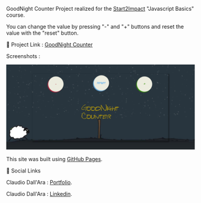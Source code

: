 GoodNight Counter
Project realized for the [Start2Impact](https://www.start2impact.it/) "Javascript Basics" course.

You can change the value by pressing "-" and "+" buttons and reset the value with the "reset" button.

🔗 Project Link : [GoodNight Counter](https://boobagreen.github.io/sheep-counter/)

Screenshots :

![It shows the 3 colored control buttons , a starry sky, the sheep that will move back and forth , the fence and the ground . In the middle the project name which will be replaced by the counter value when activated](/assets/img/scr.png)

This site was built using [GitHub Pages](https://pages.github.com/).

🔗 Social Links

Claudio Dall'Ara : [Portfolio](https://boobagreen.github.io/portfolio/).

Claudio Dall'Ara : [Linkedin](https://www.linkedin.com/in/claudio-dall-ara-244816175/).

